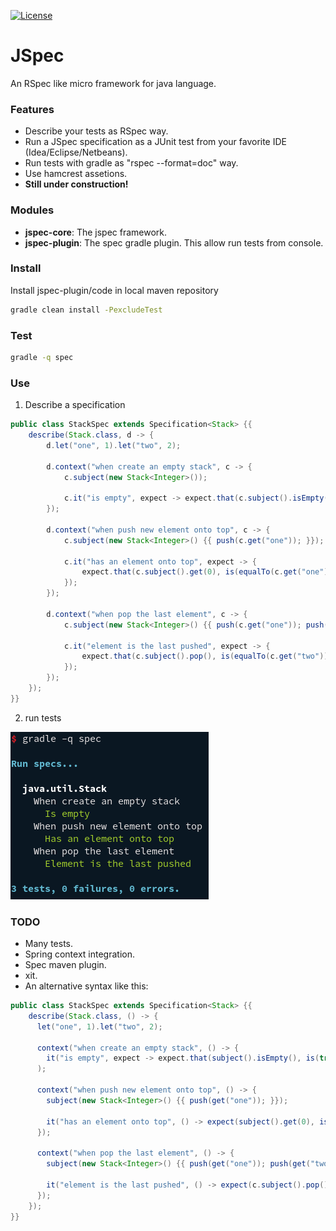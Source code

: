 [![License](http://img.shields.io/:license-mit-blue.svg)](http://badges.mit-license.org)


# JSpec

An RSpec like micro framework for java language.

### Features

* Describe your tests as RSpec way.
* Run a JSpec specification as a JUnit test from your favorite IDE (Idea/Eclipse/Netbeans).
* Run tests with gradle as "rspec --format=doc" way.
* Use hamcrest assetions.
* **Still under construction!**

### Modules

* **jspec-core**: The jspec framework.
* **jspec-plugin**: The spec gradle plugin. This allow run tests from console.


### Install

Install jspec-plugin/code in local maven repository

```bash
gradle clean install -PexcludeTest
```

### Test

```bash
gradle -q spec
```

### Use

1. Describe a specification

```java
public class StackSpec extends Specification<Stack> {{
	describe(Stack.class, d -> {
		d.let("one", 1).let("two", 2);

		d.context("when create an empty stack", c -> {
			c.subject(new Stack<Integer>());

			c.it("is empty", expect -> expect.that(c.subject().isEmpty(), is(true)));
		});

		d.context("when push new element onto top", c -> {
			c.subject(new Stack<Integer>() {{ push(c.get("one")); }});

			c.it("has an element onto top", expect -> {
				expect.that(c.subject().get(0), is(equalTo(c.get("one"))))
			});
		});

		d.context("when pop the last element", c -> {
			c.subject(new Stack<Integer>() {{ push(c.get("one")); push(c.get("two")); }});

			c.it("element is the last pushed", expect -> {
				expect.that(c.subject().pop(), is(equalTo(c.get("two"))))
			});
		});
	});
}}
```

2. run tests

![rspec output](https://raw.githubusercontent.com/adrianmarino/jspec/master/jspec-test/console.png)


### TODO

* Many tests.
* Spring context integration.
* Spec maven plugin.
* xit.
* An alternative syntax like this:
```java
public class StackSpec extends Specification<Stack> {{
    describe(Stack.class, () -> {
      let("one", 1).let("two", 2);

      context("when create an empty stack", () -> {
        it("is empty", expect -> expect.that(subject().isEmpty(), is(true)));
      );

      context("when push new element onto top", () -> {
        subject(new Stack<Integer>() {{ push(get("one")); }});

        it("has an element onto top", () -> expect(subject().get(0), is(equalTo(get("one")))));
      });

      context("when pop the last element", () -> {
        subject(new Stack<Integer>() {{ push(get("one")); push(get("two")); }});

        it("element is the last pushed", () -> expect(c.subject().pop(), is(equalTo(c.get("two")))));
      });
    });
}}
```

